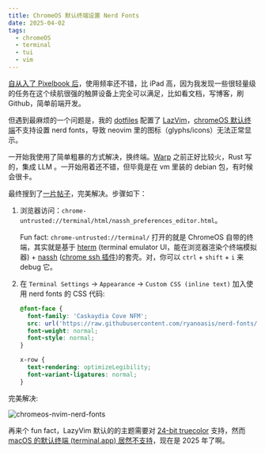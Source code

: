```yaml
---
title: ChromeOS 默认终端设置 Nerd Fonts
date: 2025-04-02
tags:
  - chromeOS
  - terminal
  - tui
  - vim
---
```


[自从入了 Pixelbook 后](./pixelbook.md)，使用频率还不错，比 iPad 高，因为我发现一些很轻量级的任务在这个续航很强的触屏设备上完全可以满足，比如看文档，写博客，刷 Github，简单前端开发。

但遇到最麻烦的一个问题是，我的 [dotfiles](https://github.com/kid1412621/dotfiles) 配置了 [LazVim](http://lazyvim.org/)，[chromeOS 默认终端](https://chromeos.dev/en/productivity/terminal)不支持设置 nerd fonts，导致 neovim 里的图标（glyphs/icons）无法正常显示。

一开始我使用了简单粗暴的方式解决，换终端。[Warp](http://warp.dev/) 之前正好比较火，Rust 写的，集成 LLM 。一开始用着还不错，但毕竟是在 vm 里装的 debian 包，有时候会很卡。

最终搜到了[一片帖子](https://ricma.co/posts/tech/tutorials/chrome-os-nerd-fonts/)，完美解决。步骤如下：

1. 浏览器访问：`chrome-untrusted://terminal/html/nassh_preferences_editor.html`。

   Fun fact: `chrome-untrusted://terminal/` 打开的就是 ChromeOS 自带的终端，其实就是基于 [hterm](https://chromium.googlesource.com/apps/libapps/+/HEAD/README.md) (terminal emulator UI，能在浏览器渲染个终端模拟器) + [nassh](https://chromium.googlesource.com/apps/libapps/+/HEAD/nassh) ([chrome ssh 插件](https://chromewebstore.google.com/detail/secure-shell/iodihamcpbpeioajjeobimgagajmlibd?pli=1))的套壳。对，你可以 `ctrl` + `shift` + `i` 来 debug 它。

2. 在 `Terminal Settings` -> `Appearance` -> `Custom CSS (inline text)` 加入使用 nerd fonts 的 CSS 代码:

   ```css
   @font-face {
     font-family: 'Caskaydia Cove NFM';
     src: url('https://raw.githubusercontent.com/ryanoasis/nerd-fonts/v3.1.1/patched-fonts/CascadiaCode/Regular/CaskaydiaCoveNerdFontMono-Regular.ttf');
     font-weight: normal;
     font-style: normal;
   }

   x-row {
     text-rendering: optimizeLegibility;
     font-variant-ligatures: normal;
   }
   ```

完美解决:

![chromeos-nvim-nerd-fonts](/image/chromeos-nvim-nerd-fonts.webp)

再来个 fun fact，LazyVim 默认的的主题需要对 [24-bit truecolor](https://github.com/termstandard/colors) 支持，然而 [macOS 的默认终端 (terminal.app) 居然不支持](https://apple.stackexchange.com/questions/190167/how-to-enable-true-color-mode-in-an-os-x-terminal)，现在是 2025 年了啊。
